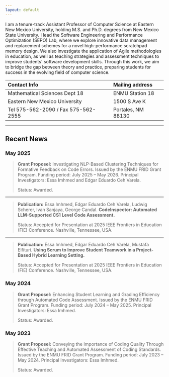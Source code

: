 ```yaml
---
layout: default
---
```


<!-- ## About Me
I am a tenure-track Assistant Professor of Computer Science at Eastern New Mexico University, holding M.S. and Ph.D. degrees from New Mexico State University. I lead the Software Engineering and Performance Optimization (_SEPO_) Lab, where we explore data management and replacement schemes for a novel scratchpad memory design. My group and I also investigate the application of Agile methods in education, as well as teaching strategies and assessment techniques to enhance students’ coding experiences. This project aims to bridge the gap between theory and practice, preparing students for success in the evolving field of computer science. -->

I am a tenure-track Assistant Professor of Computer Science at Eastern New Mexico University, holding M.S. and Ph.D. degrees from New Mexico State University. I lead the Software Engineering and Performance Optimization (SEPO) Lab, where we explore innovative data management and replacement schemes for a novel high-performance scratchpad memory design. We also investigate the application of Agile methodologies in education, as well as teaching strategies and assessment techniques to improve students' software development skills. Through this work, we aim to bridge the gap between theory and practice, preparing students for success in the evolving field of computer science.

| Contact Info                        | Mailing address    |
|:------------------------------------|:-------------------|
| Mathematical Sciences Dept 18       | ENMU Station 18    |
| Eastern New Mexico University       | 1500 S Ave K       |
| Tel 575-562-2090 / Fax 575-562-2555 | Portales, NM 88130 |

---

## Recent News

### May 2025
> **Grant Proposel:** Investigating NLP-Based Clustering Techniques for Formative Feedback on Code Errors. Issued by the ENMU FRID Grant Program. Funding period: July 2025 – May 2026. Principal Investigators: Essa Imhmed and Edgar Eduardo Ceh Varela.
>
> Status: Awarded.

---

> **Publication:** Essa Imhmed, Edgar Eduardo Ceh Varela, Ludwig Scherer, Ivan Sanjaya, George Candal. **CodeInspector: Automated LLM-Supported CS1 Level Code Assessment.**
>
> Status: Accepted for Presentation at 2025 IEEE Frontiers in Education (FIE) Conference.
> Nashville, Tennessee, USA.

---

> **Publication:** Essa Imhmed, Edgar Eduardo Ceh Varela, Mustafa Elfituri. **Using Scrum to Improve Student Teamwork in a Project-Based Hybrid Learning Setting.**
>
> Status: Accepted for Presentation at 2025 IEEE Frontiers in Education (FIE) Conference.
> Nashville, Tennessee, USA.

### May 2024
> **Grant Proposel:** Enhancing Student Learning and Grading Efficiency through Automated Code Assessment. Issued by the ENMU FRID Grant Program. Funding period: July 2024 – May 2025. Principal Investigators: Essa Imhmed.
>
> Status: Awarded.

### May 2023
> **Grant Proposel:** Conveying the Importance of Coding Quality Through Effective Teaching and Automated Assessment of Coding Standards. Issued by the ENMU FRID Grant Program. Funding period: July 2023 – May 2024. Principal Investigators: Essa Imhmed.
>
> Status: Awarded.

<!-- > This is a blockquote following a header.
>
> When something is important enough, you do it even if the odds are not in your favor.

Text can be **bold**, _italic_, or ~~strikethrough~~.

[Link to another page](./another-page.html).

There should be whitespace between paragraphs.

There should be whitespace between paragraphs. We recommend including a README, or a file with information about your project.

# Header 1

This is a normal paragraph following a header. GitHub is a code hosting platform for version control and collaboration. It lets you and others work together on projects from anywhere.

## Header 2

> This is a blockquote following a header.
>
> When something is important enough, you do it even if the odds are not in your favor.

### Header 3

```js
// Javascript code with syntax highlighting.
var fun = function lang(l) {
  dateformat.i18n = require('./lang/' + l)
  return true;
}
```

```ruby
# Ruby code with syntax highlighting
GitHubPages::Dependencies.gems.each do |gem, version|
  s.add_dependency(gem, "= #{version}")
end
```

#### Header 4

*   This is an unordered list following a header.
*   This is an unordered list following a header.
*   This is an unordered list following a header.

##### Header 5

1.  This is an ordered list following a header.
2.  This is an ordered list following a header.
3.  This is an ordered list following a header.

###### Header 6

| head1        | head two          | three |
|:-------------|:------------------|:------|
| ok           | good swedish fish | nice  |
| out of stock | good and plenty   | nice  |
| ok           | good `oreos`      | hmm   |
| ok           | good `zoute` drop | yumm  |

### There's a horizontal rule below this.

* * *

### Here is an unordered list:

*   Item foo
*   Item bar
*   Item baz
*   Item zip

### And an ordered list:

1.  Item one
1.  Item two
1.  Item three
1.  Item four

### And a nested list:

- level 1 item
  - level 2 item
  - level 2 item
    - level 3 item
    - level 3 item
- level 1 item
  - level 2 item
  - level 2 item
  - level 2 item
- level 1 item
  - level 2 item
  - level 2 item
- level 1 item

### Small image

![Octocat](https://github.githubassets.com/images/icons/emoji/octocat.png)

### Large image

![Branching](https://guides.github.com/activities/hello-world/branching.png)


### Definition lists can be used with HTML syntax.

<dl>
<dt>Name</dt>
<dd>Godzilla</dd>
<dt>Born</dt>
<dd>1952</dd>
<dt>Birthplace</dt>
<dd>Japan</dd>
<dt>Color</dt>
<dd>Green</dd>
</dl>

```
Long, single-line code blocks should not wrap. They should horizontally scroll if they are too long. This line should be long enough to demonstrate this.
```

```
The final element.
``` -->
